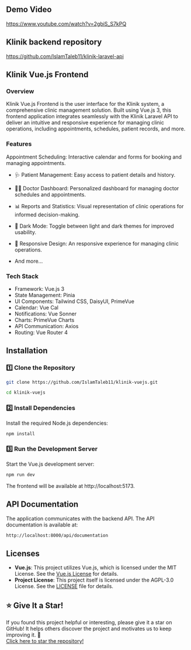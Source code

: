 ## Demo Video
https://www.youtube.com/watch?v=2gbiS_S7kPQ

## Klinik backend repository 
https://github.com/IslamTaleb11/klinik-laravel-api

## Klinik Vue.js Frontend
### Overview
Klinik Vue.js Frontend is the user interface for the Klinik system, a comprehensive clinic management solution. Built using Vue.js 3, this frontend application integrates seamlessly with the Klinik Laravel API to deliver an intuitive and responsive experience for managing clinic operations, including appointments, schedules, patient records, and more.

### Features
Appointment Scheduling: Interactive calendar and forms for booking and managing appointments.
- 🩺 Patient Management: Easy access to patient details and history.
- 👨‍⚕️ Doctor Dashboard: Personalized dashboard for managing doctor schedules and appointments.

- 📊 Reports and Statistics: Visual representation of clinic operations for informed decision-making.
- 🌙 Dark Mode: Toggle between light and dark themes for improved usability.
- 📱 Responsive Design: An responsive experience for managing clinic operations.
- And more...
### Tech Stack
 - Framework: Vue.js 3
 - State Management: Pinia
 - UI Components: Tailwind CSS, DaisyUI, PrimeVue
 - Calendar: Vue Cal
 - Notifications: Vue Sonner
 - Charts: PrimeVue Charts
 - API Communication: Axios
 - Routing: Vue Router 4

## Installation
### 1️⃣ Clone the Repository

```bash
git clone https://github.com/IslamTaleb11/klinik-vuejs.git
```
```bash
cd klinik-vuejs
```
### 2️⃣ Install Dependencies
Install the required Node.js dependencies:
```bash
npm install
```
### 3️⃣ Run the Development Server
Start the Vue.js development server:
```bash
npm run dev
```
The frontend will be available at http://localhost:5173.


## API Documentation
The application communicates with the backend API. The API documentation is available at:
```bash
http://localhost:8000/api/documentation
```

## Licenses
- **Vue.js**: This project utilizes Vue.js, which is licensed under the MIT License. See the [Vue.js License](https://github.com/vuejs/core/blob/main/LICENSE) for details.
- **Project License**: This project itself is licensed under the AGPL-3.0 License. See the [LICENSE](LICENSE) file for details.

## ⭐ Give It a Star!
If you found this project helpful or interesting, please give it a star on GitHub! It helps others discover the project and motivates us to keep improving it. 🌟  
[Click here to star the repository!](https://github.com/IslamTaleb11/klinik-vuejs)  
